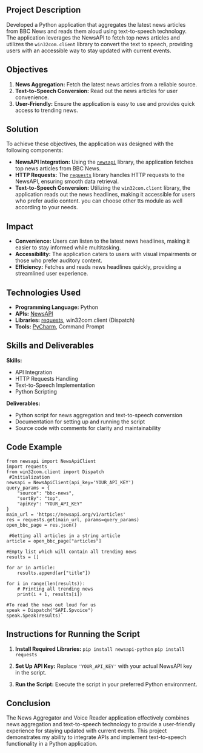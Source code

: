 ﻿## Project Description

Developed a Python application that aggregates the latest news articles from BBC News and reads them aloud using text-to-speech technology. The application leverages the NewsAPI to fetch top news articles and utilizes the `win32com.client` library to convert the text to speech, providing users with an accessible way to stay updated with current events.

## Objectives

1.  **News Aggregation:** Fetch the latest news articles from a reliable source.
2.  **Text-to-Speech Conversion:** Read out the news articles for user convenience.
3.  **User-Friendly:** Ensure the application is easy to use and provides quick access to trending news.

## Solution

To achieve these objectives, the application was designed with the following components:

-   **NewsAPI Integration:** Using the [`newsapi`](https://newsapi.org/docs/client-libraries/python) library, the application fetches top news articles from BBC News.
-   **HTTP Requests:** The [`requests`](https://requests.readthedocs.io/) library handles HTTP requests to the NewsAPI, ensuring smooth data retrieval.
-   **Text-to-Speech Conversion:** Utilizing the `win32com.client` library, the application reads out the news headlines, making it accessible for users who prefer audio content. you can choose other tts module as well according to your needs.

## Impact

-   **Convenience:** Users can listen to the latest news headlines, making it easier to stay informed while multitasking.
-   **Accessibility:** The application caters to users with visual impairments or those who prefer auditory content.
-   **Efficiency:** Fetches and reads news headlines quickly, providing a streamlined user experience.

## Technologies Used

-   **Programming Language:** Python
-   **APIs:** [NewsAPI](https://newsapi.org)
-   **Libraries:** [requests](https://requests.readthedocs.io/), win32com.client (Dispatch)
-   **Tools:** [PyCharm](https://www.jetbrains.com/pycharm/), Command Prompt

## Skills and Deliverables

**Skills:**

-   API Integration
-   HTTP Requests Handling
-   Text-to-Speech Implementation
-   Python Scripting

**Deliverables:**

-   Python script for news aggregation and text-to-speech conversion
-   Documentation for setting up and running the script
-   Source code with comments for clarity and maintainability

## Code Example
    from newsapi import NewsApiClient
    import requests
    from win32com.client import Dispatch
     #Initialization
    newsapi = NewsApiClient(api_key='YOUR_API_KEY')
    query_params = {
        "source": "bbc-news",
        "sortBy": "top",
        "apiKey": "YOUR_API_KEY"
    }
    main_url = 'https://newsapi.org/v1/articles'
    res = requests.get(main_url, params=query_params)
    open_bbc_page = res.json()
    
     #Getting all articles in a string article
    article = open_bbc_page["articles"]
    
    #Empty list which will contain all trending news
    results = []
    
    for ar in article:
        results.append(ar["title"])
    
    for i in range(len(results)):
        # Printing all trending news
        print(i + 1, results[i])
    
    #To read the news out loud for us
    speak = Dispatch("SAPI.Spvoice")
    speak.Speak(results)` 

## Instructions for Running the Script

1.  **Install Required Libraries:**
   `pip install newsapi-python`
   `pip install requests`
  
2.  **Set Up API Key:** Replace `'YOUR_API_KEY'` with your actual NewsAPI key in the script.
3.  **Run the Script:** Execute the script in your preferred Python environment.

## Conclusion

The News Aggregator and Voice Reader application effectively combines news aggregation and text-to-speech technology to provide a user-friendly experience for staying updated with current events. This project demonstrates my ability to integrate APIs and implement text-to-speech functionality in a Python application.

